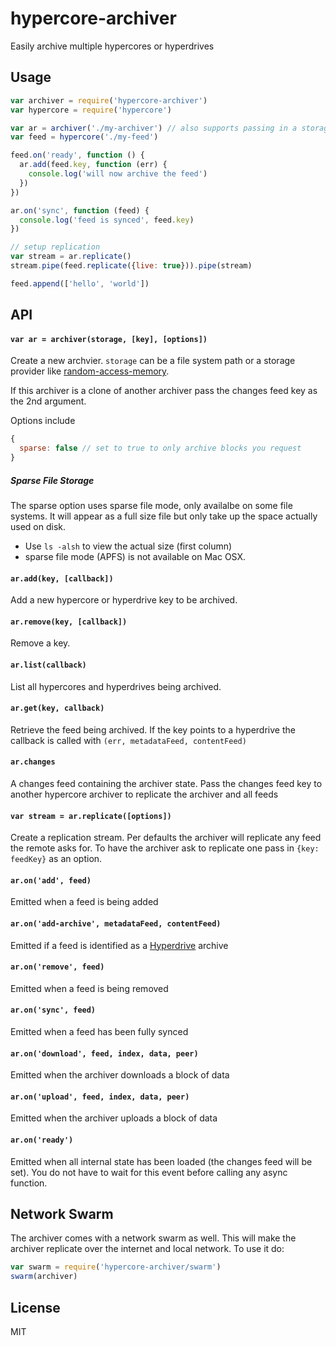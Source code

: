 # hypercore-archiver

Easily archive multiple hypercores or hyperdrives

## Usage

``` js
var archiver = require('hypercore-archiver')
var hypercore = require('hypercore')

var ar = archiver('./my-archiver') // also supports passing in a storage provider
var feed = hypercore('./my-feed')

feed.on('ready', function () {
  ar.add(feed.key, function (err) {
    console.log('will now archive the feed')
  })
})

ar.on('sync', function (feed) {
  console.log('feed is synced', feed.key)
})

// setup replication
var stream = ar.replicate()
stream.pipe(feed.replicate({live: true})).pipe(stream)

feed.append(['hello', 'world'])
```

## API

#### `var ar = archiver(storage, [key], [options])`

Create a new archvier. `storage` can be a file system path or a storage provider like [random-access-memory](https://github.com/mafintosh/random-access-memory).

If this archiver is a clone of another archiver pass the changes feed key as the 2nd argument.

Options include

``` js
{
  sparse: false // set to true to only archive blocks you request
}
```

##### Sparse File Storage

The sparse option uses sparse file mode, only availalbe on some file systems. It will appear as a full size file but only take up the space actually used on disk.

* Use `ls -alsh` to view the actual size (first column)
* sparse file mode (APFS) is not available on Mac OSX.

#### `ar.add(key, [callback])`

Add a new hypercore or hyperdrive key to be archived.

#### `ar.remove(key, [callback])`

Remove a key.

#### `ar.list(callback)`

List all hypercores and hyperdrives being archived.

#### `ar.get(key, callback)`

Retrieve the feed being archived. If the key points to a hyperdrive the callback is called with `(err, metadataFeed, contentFeed)`

#### `ar.changes`

A changes feed containing the archiver state. Pass the changes feed key to another hypercore archiver to replicate the archiver and all feeds

#### `var stream = ar.replicate([options])`

Create a replication stream. Per defaults the archiver will replicate any feed the remote asks for.
To have the archiver ask to replicate one pass in `{key: feedKey}` as an option.


#### `ar.on('add', feed)`

Emitted when a feed is being added

#### `ar.on('add-archive', metadataFeed, contentFeed)`

Emitted if a feed is identified as a [Hyperdrive](https://github.com/mafintosh/hyperdrive) archive

#### `ar.on('remove', feed)`

Emitted when a feed is being removed

#### `ar.on('sync', feed)`

Emitted when a feed has been fully synced

#### `ar.on('download', feed, index, data, peer)`

Emitted when the archiver downloads a block of data

#### `ar.on('upload', feed, index, data, peer)`

Emitted when the archiver uploads a block of data

#### `ar.on('ready')`

Emitted when all internal state has been loaded (the changes feed will be set). You do not have to wait for this event before calling any async function.

## Network Swarm

The archiver comes with a network swarm as well. This will make the archiver replicate over the internet and local network.
To use it do:

``` js
var swarm = require('hypercore-archiver/swarm')
swarm(archiver)
```

## License

MIT
